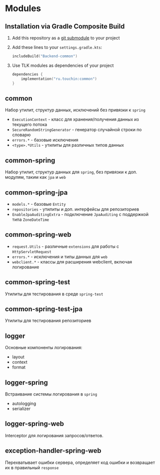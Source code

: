 # Modules

## Installation via Gradle Composite Build

1.  Add this repository as a
    [git submodule](https://git-scm.com/book/en/v2/Git-Tools-Submodules)
    to your project

1.  Add these lines to your `settings.gradle.kts`:

    ```kotlin
    includeBuild("Backend-common")
    ```

1.  Use TLK modules as dependencies of your project

    ```kotlin
    dependencies {
        implementation("ru.touchin:common")
    }
    ```

## common

Набор утилит, структур данных, исключений без привязки к `spring`

* `ExecutionContext` - класс для хранения/получения данных из текущего потока
* `SecureRandomStringGenerator` - генератор случайной строки по словарю
* `errors.*` - базовые исключения
* `<type>.*Utils` - утилиты для различных типов данных

## common-spring

Набор утилит, структур данных для `spring`, без привязки к доп. модулям, таким как `jpa` и `web`

## common-spring-jpa

* `models.*` - базовые `Entity`
* `repositories` - утилиты и доп. интерфейсы для репозиториев
* `EnableJpaAuditingExtra` - подключение `JpaAuditing` с поддержкой типа `ZoneDateTime`

## common-spring-web

* `request.Utils` - различные `extensions` для работы с `HttpServletRequest`
* `errors.*` - исключения и типы данных для `web`
* `webclient.*` - классы для расширения webclient, включая логирование

## common-spring-test

Утилиты для тестирования в среде `spring-test`

## common-spring-test-jpa

Утилиты для тестирования репозиториев

## logger

Основные компоненты логирования:

* layout
* context
* format

## logger-spring

Встраивание системы логирования в `spring`

* autologging
* serializer

## logger-spring-web

Interceptor для логирования запросов/ответов.

## exception-handler-spring-web

Перехватывает ошибки сервера, определяет код ошибки и возвращает их в правильный `response`
